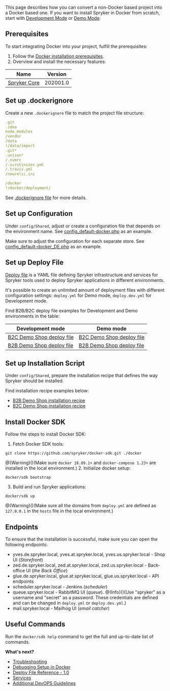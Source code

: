 This page describes how you can convert a non-Docker based project into a Docker based one. If you want to install Spryker in Docker from scratch, start with [Development Mode](https://documentation.spryker.com/v4/docs/modes-overview#development-mode) or [Demo Mode](https://documentation.spryker.com/v4/docs/modes-overview#demo-mode).

## Prerequisites

To start integrating Docker into your project, fulfill the prerequisites:
1. Follow the [Docker installation prerequisites](https://documentation.spryker.com/v4/docs/docker-installation-prerequisites).
2. Overview and install the necessary features:

| Name | Version | 
| --- | --- | 
| [Spryker Core](https://documentation.spryker.com/v4/docs/spryker-core-feature-integration-201907) | 202001.0 | 

## Set up .dockerignore

Create a new `.dockerignore` file to match the project file structure:
```yaml
.git
.idea
node_modules
/vendor
/data
!/data/import
.git*
.unison*
/.nvmrc
/.scrutinizer.yml
/.travis.yml
/newrelic.ini

/docker
!/docker/deployment/
```
See [.dockerignore file](https://docs.docker.com/engine/reference/builder/#dockerignore-file) for more details.

## Set up Configuration

Under `config/Shared`, adjust or create a configuration file that depends on the environment name.
See  [config_default-docker.php](https://github.com/spryker-shop/b2c-demo-shop/blob/master/config/Shared/config_default-docker.php) as an example. 

Make sure to adjust the configuration for each separate store.
See [config_default-docker_DE.php](https://github.com/spryker-shop/b2c-demo-shop/blob/master/config/Shared/config_default-docker_DE.php) as an example.

## Set up Deploy File

[Deploy file](https://documentation.spryker.com/v4/docs/deploy-file-reference-10) is a YAML file defining Spryker infrastructure and services for Spryker tools used to deploy Spryker applications in different environments.

It's possible to create an unlimited amount of deployment files with different configuration settings: `deploy.yml` for Demo mode, `deploy.dev.yml` for Development mode.

Find B2B/B2C deploy file examples for Development and Demo environments in the table:

| Development mode | Demo mode |
| --- | --- |
| [B2C Demo Shop deploy file](https://github.com/spryker-shop/b2c-demo-shop/blob/master/deploy.dev.yml) | [B2C Demo Shop deploy file](https://github.com/spryker-shop/b2c-demo-shop/blob/master/deploy.yml) |
| [B2B Demo Shop deploy file](https://github.com/spryker-shop/b2b-demo-shop/blob/master/deploy.dev.yml) | [B2B Demo Shop deploy file](https://github.com/spryker-shop/b2b-demo-shop/blob/master/deploy.yml) |

## Set up Installation Script

Under `config/Shared`, prepare the installation recipe that defines the way Spryker should be installed.

Find  installation recipe examples below:
* [B2B Demo Shop installation recipe](https://github.com/spryker-shop/b2b-demo-shop/blob/master/deploy.yml)
* [B2C Demo Shop installation recipe](https://github.com/spryker-shop/b2c-demo-shop/blob/master/deploy.yml)

## Install Docker SDK
Follow the steps to install Docker SDK:
1. Fetch Docker SDK tools:
```shell
git clone https://github.com/spryker/docker-sdk.git ./docker
```
@(Warning)()(Make sure `docker 18.09.1+` and `docker-compose 1.23+` are installed in the local environment.)
2. Initialize docker setup:
 ```shell
docker/sdk bootstrap
```
3. Build and run Spryker applications:
```shell
docker/sdk up
```
@(Warning)()(Make sure all the domains from `deploy.yml` are defined as `127.0.0.1` in the `hosts` file in the local environment.)

## Endpoints

To ensure that the installation is successful, make sure you can open the following endpoints:

* yves.de.spryker.local, yves.at.spryker.local, yves.us.spryker.local - Shop UI (*Storefront*)
* zed.de.spryker.local, zed.at.spryker.local, zed.us.spryker.local - Back-office UI (*the Back Office*)
* glue.de.spryker.local, glue.at.spryker.local, glue.us.spryker.local - API endpoints
* scheduler.spryker.local - Jenkins (*scheduler*)
* queue.spryker.local - RabbitMQ UI (*queue*).
@(Info)()(Use "spryker" as a username and "secret" as a password. These credentials are defined and can be changed in `deploy.yml` or `deploy.dev.yml`.)
* mail.spryker.local - Mailhog UI (*email catcher*)

## Useful Commands

Run the `docker/sdk help` command to get the full and up-to-date list of commands.

**What's next?**
* [Troubleshooting](https://documentation.spryker.com/v4/docs/troubleshooting)
* [Debugging Setup in Docker](https://documentation.spryker.com/v4/docs/debugging-setup-in-docker)
* [Deploy File Reference - 1.0](https://documentation.spryker.com/v4/docs/deploy-file-reference-10) 
* [Services](https://documentation.spryker.com/v4/docs/services)
* [Additional DevOPS Guidelines](https://documentation.spryker.com/v4/docs/additional-devops-guidelines)
